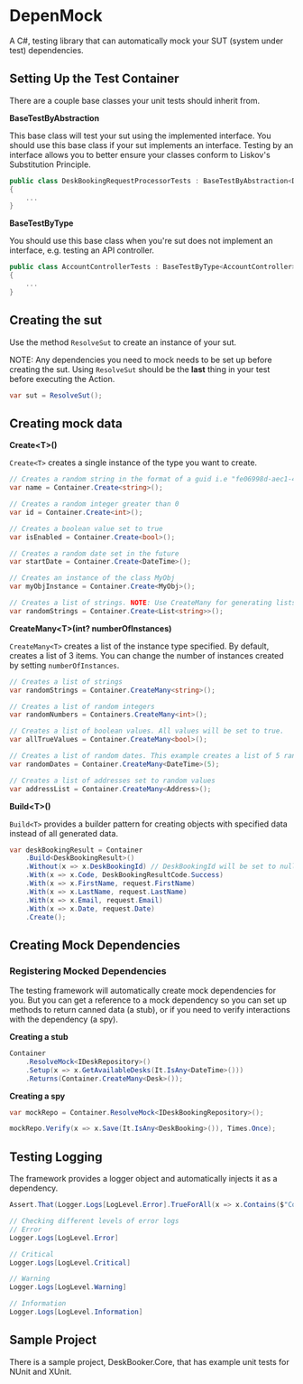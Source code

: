 # DepenMock
A C#, testing library that can automatically mock your SUT (system under test) dependencies.

## Setting Up the Test Container

There are a couple base classes your unit tests should inherit from.

**BaseTestByAbstraction**

This base class will test your sut using the implemented interface. You should use this base class if your sut implements an interface. Testing by an interface allows you to better ensure your classes conform to Liskov's Substitution Principle.

```c#
public class DeskBookingRequestProcessorTests : BaseTestByAbstraction<DeskBookingRequestProcessor, IDeskBookingRequestProcessor>
{
    ...
}
```

**BaseTestByType**

You should use this base class when you're sut does not implement an interface, e.g. testing an API controller.

```c#
public class AccountControllerTests : BaseTestByType<AccountController>
{
    ...
}
```

## Creating the **sut**

Use the method ```ResolveSut``` to create an instance of your sut.

NOTE: Any dependencies you need to mock needs to be set up before creating the sut. Using ```ResolveSut``` should be the **last** thing in your test before executing the Action.

```c#
var sut = ResolveSut();
```

## Creating mock data

**Create\<T>()**

```Create<T>``` creates a single instance of the type you want to create.

```c#
// Creates a random string in the format of a guid i.e "fe06998d-aec1-4808-8968-d8f37024a294"
var name = Container.Create<string>();

// Creates a random integer greater than 0
var id = Container.Create<int>();

// Creates a boolean value set to true
var isEnabled = Container.Create<bool>();

// Creates a random date set in the future
var startDate = Container.Create<DateTime>();

// Creates an instance of the class MyObj
var myObjInstance = Container.Create<MyObj>();

// Creates a list of strings. NOTE: Use CreateMany for generating lists.
var randomStrings = Container.Create<List<string>>();
```

**CreateMany\<T>(int? numberOfInstances)**

```CreateMany<T>``` creates a list of the instance type specified. By default, creates a list of 3 items. You can change the number of instances created by setting ```numberOfInstances```.

```c#
// Creates a list of strings
var randomStrings = Container.CreateMany<string>();

// Creates a list of random integers
var randomNumbers = Containers.CreateMany<int>();

// Creates a list of boolean values. All values will be set to true.
var allTrueValues = Container.CreateMany<bool>();

// Creates a list of random dates. This example creates a list of 5 random dates.
var randomDates = Container.CreateMany<DateTime>(5);

// Creates a list of addresses set to random values
var addressList = Container.CreateMany<Address>();
```

**Build\<T>()**

```Build<T>``` provides a builder pattern for creating objects with specified data instead of all generated data.

```c#
var deskBookingResult = Container
    .Build<DeskBookingResult>()
    .Without(x => x.DeskBookingId) // DeskBookingId will be set to null
    .With(x => x.Code, DeskBookingResultCode.Success)
    .With(x => x.FirstName, request.FirstName)
    .With(x => x.LastName, request.LastName)
    .With(x => x.Email, request.Email)
    .With(x => x.Date, request.Date)
    .Create();
```

## Creating Mock Dependencies

### Registering Mocked Dependencies

The testing framework will automatically create mock dependencies for you. But you can get a reference to a mock dependency so you can set up methods to return canned data (a stub), or if you need to verify interactions with the dependency (a spy).

**Creating a stub**

```c#
Container
    .ResolveMock<IDeskRepository>()
    .Setup(x => x.GetAvailableDesks(It.IsAny<DateTime>()))
    .Returns(Container.CreateMany<Desk>());
```

**Creating a spy**

```c#
var mockRepo = Container.ResolveMock<IDeskBookingRepository>();

mockRepo.Verify(x => x.Save(It.IsAny<DeskBooking>()), Times.Once);
```

## Testing Logging

The framework provides a logger object and automatically injects it as a dependency.

```c#
Assert.That(Logger.Logs[LogLevel.Error].TrueForAll(x => x.Contains($"Correlation Id: {correlationId}")));

// Checking different levels of error logs
// Error
Logger.Logs[LogLevel.Error]

// Critical
Logger.Logs[LogLevel.Critical]

// Warning
Logger.Logs[LogLevel.Warning]

// Information
Logger.Logs[LogLevel.Information]
```

## Sample Project

There is a sample project, DeskBooker.Core, that has example unit tests for NUnit and XUnit.
